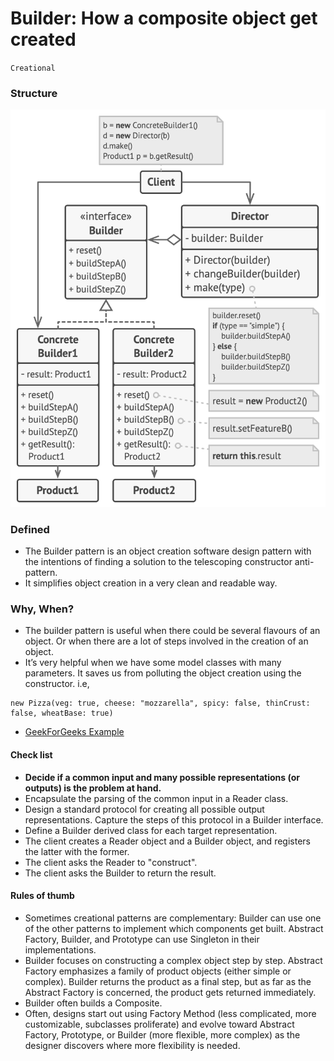 # Builder: How a composite object get created
`Creational`

### Structure
![Builder](../../../../../../../config/builder1.png)

### Defined
- The Builder pattern is an object creation software design pattern with the intentions of finding a solution to the telescoping constructor anti-pattern.
- It simplifies object creation in a very clean and readable way.

### Why, When?
- The builder pattern is useful when there could be several flavours of an object. Or when there are a lot of steps involved in the creation of an object.
- It’s very helpful when we have some model classes with many parameters. It saves us from polluting the object creation using the constructor. i.e,

```
new Pizza(veg: true, cheese: "mozzarella", spicy: false, thinCrust: false, wheatBase: true)
```

- [GeekForGeeks Example](https://www.geeksforgeeks.org/builder-pattern-in-java/)

#### Check list
- **Decide if a common input and many possible representations (or outputs) is the problem at hand.**
- Encapsulate the parsing of the common input in a Reader class.
- Design a standard protocol for creating all possible output representations. Capture the steps of this protocol in a Builder interface.
- Define a Builder derived class for each target representation.
- The client creates a Reader object and a Builder object, and registers the latter with the former.
- The client asks the Reader to "construct".
- The client asks the Builder to return the result.
	
#### Rules of thumb
- Sometimes creational patterns are complementary: Builder can use one of the other patterns to implement which components get built. Abstract Factory, Builder, and Prototype can use Singleton in their implementations.
- Builder focuses on constructing a complex object step by step. Abstract Factory emphasizes a family of product objects (either simple or complex). Builder returns the product as a final step, but as far as the Abstract Factory is concerned, the product gets returned immediately.
- Builder often builds a Composite.
- Often, designs start out using Factory Method (less complicated, more customizable, subclasses proliferate) and evolve toward Abstract Factory, Prototype, or Builder (more flexible, more complex) as the designer discovers where more flexibility is needed.
